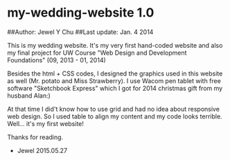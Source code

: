 # my-wedding-website 1.0
##Author: Jewel Y Chu 
##Last update: Jan. 4 2014

This is my wedding website. It's my very first hand-coded website and also my final project for UW Course "Web Design and Development Foundations" (09, 2013 - 01, 2014)

Besides the html + CSS codes, I designed the graphics used in this website as well (Mr. potato and Miss Strawberry). I use Wacom pen tablet with free software "Sketchbook Express" which I got for 2014 christmas gift from my husband Alan:) 

At that time I did't know how to use grid and had no idea about responsive web design. So I used table to align my content and my code looks terrible. Well... it's my first website!

Thanks for reading.   

- Jewel 2015.05.27

